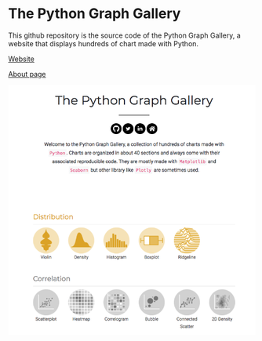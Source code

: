 # The Python Graph Gallery

This github repository is the source code of the Python Graph Gallery, a website that displays hundreds of
chart made with Python.

[Website](https://www.python-graph-gallery.com)

[About page](https://www.python-graph-gallery.com/about)

<img align="center" src="static/overview_PGG2.png">

